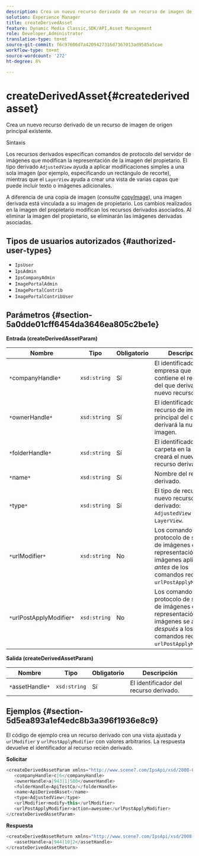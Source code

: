 ```yaml
---
description: Crea un nuevo recurso derivado de un recurso de imagen de origen principal existente.
solution: Experience Manager
title: createDerivedAsset
feature: Dynamic Media Classic,SDK/API,Asset Management
role: Developer,Administrator
translation-type: tm+mt
source-git-commit: f6c97606d7a4209427316d7367013ad9585a5cae
workflow-type: tm+mt
source-wordcount: '272'
ht-degree: 8%

---
```



# createDerivedAsset{#createderivedasset}

Crea un nuevo recurso derivado de un recurso de imagen de origen principal existente.

Sintaxis

<!--<a id="section_FE43FF204ED644C2AC901AF45982E942"></a>-->

Los recursos derivados especifican comandos de protocolo del servidor de imágenes que modifican la representación de la imagen del propietario. El tipo derivado `AdjustedView` ayuda a aplicar modificaciones simples a una sola imagen (por ejemplo, especificando un rectángulo de recorte), mientras que el `LayerView` ayuda a crear una vista de varias capas que puede incluir texto o imágenes adicionales.

A diferencia de una copia de imagen (consulte [copyImage](../../../operations/c-operations-intro/c-methods/r-copy-image.md#reference-0785131e690b4ad08be69172023f35d0)), una imagen derivada está vinculada a su imagen de propietario. Los cambios realizados en la imagen del propietario modifican los recursos derivados asociados. Al eliminar la imagen del propietario, se eliminarán las imágenes derivadas asociadas.

## Tipos de usuarios autorizados {#authorized-user-types}

* `IpsUser`
* `IpsAdmin`
* `IpsCompanyAdmin`
* `ImagePortalAdmin`
* `ImagePortalContrib`
* `ImagePortalContribUser`

## Parámetros {#section-5a0dde01cff6454da3646ea805c2be1e}

**Entrada (createDerivedAssetParam)**

| Nombre | Tipo | Obligatorio | Descripción |
|---|---|---|---|
| `*`companyHandle`*` | `xsd:string` | Sí | El identificador de la empresa que contiene el recurso del que derivará el nuevo recurso. |
| `*`ownerHandle`*` | `xsd:string` | Sí | El identificador del recurso de imagen principal del que se derivará la nueva imagen. |
| `*`folderHandle`*` | `xsd:string` | Sí | El identificador de la carpeta en la que se creará el nuevo recurso derivado. |
| `*`name`*` | `xsd:string` | Sí | Nombre del recurso derivado. |
| `*`type`*` | `xsd:string` | Sí | El tipo de recurso del nuevo recurso derivado: `AdjustedView` o `LayerView`. |
| `*`urlModifier`*` | `xsd:string` | No | Los comandos de protocolo de servicio de imágenes o representación de imágenes aplicados *antes* de los comandos request o `urlPostApplyModifier`. |
| `*`urlPostApplyModifier`*` | `xsd:string` | No | Los comandos de protocolo de servicio de imágenes o representación de imágenes se aplican *después* a los comandos request o `urlPostApplyModifier`. |

**Salida (createDerivedAssetParam)**

| Nombre | Tipo | Obligatorio | Descripción |
|---|---|---|---|
| `*`assetHandle`*` | `xsd:string` | Sí | El identificador del recurso derivado. |

## Ejemplos {#section-5d5ea893a1ef4edc8b3a396f1936e8c9}

El código de ejemplo crea un recurso derivado con una vista ajustada y `urlModifier` y `urlPostApplyModifier` con valores arbitrarios. La respuesta devuelve el identificador al recurso recién derivado.

**Solicitar**

```java
<createDerivedAssetParam xmlns="http://www.scene7.com/IpsApi/xsd/2008-01-15">
   <companyHandle>c|6</companyHandle>
   <ownerHandle>a|943|1|580</ownerHandle>
   <folderHandle>ApiTestCo/</folderHandle>
   <name>ApiDerivedAsset</name>
   <type>AdjustedView</type>
   <urlModifier>modify=this</urlModifier>
   <urlPostApplyModifier>action=awesome</urlPostApplyModifier>
</createDerivedAssetParam>
```

**Respuesta**

```java
<createDerivedAssetReturn xmlns="http://www.scene7.com/IpsApi/xsd/2008-01-15">
   <assetHandle>a|944|10|2</assetHandle>
</createDerivedAssetReturn>
```

